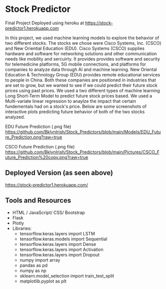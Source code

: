 # Stock Predictor
Final Project Deployed using heroku at https://stock-predictor1.herokuapp.com

In this project, we used machine learning models to explore the behavior of two different stocks. The stocks we chose were Cisco Systems, Inc. (CSCO) and New Oriential Education (EDU). Cisco Systems (CSCO) supplies hardware and software for networking solutions and other communication needs like mobility and sercuirty. It provides provides software and security for telemedicine platforms, 5G mobile connections, and  platforms for companies to analyze data through AI and machine learning. New Oriental Education & Technology Group (EDU) provides remote educational services to people in China. Both these companies are positioned in industries that are set to grow, but we wanted to see if we could predict their future stock prices using past prices. We used a two different types of machine learning Long Short-Term Model to predict future stock prices based. We used a Multi-variate linear regression to anaylze the impact that certain fundementals had on a stock's price. Below are some screenshots of interactive plots predicting future behavior of both of the two stocks analyzed.

EDU Future Prediction (.png file)
https://github.com/BklynIrish/Stock_Predictors/blob/main/Models/EDU_Future_Prediction.png?raw=true

CSCO Future Prediction (.png file)
https://github.com/BklynIrish/Stock_Predictors/blob/main/Pictures/CSCO_Future_Prediction%20copy.png?raw=true

## Deployed Version (as seen above)
https://stock-predictor1.herokuapp.com/

## Tools and Resources
* HTML / JavaScript/ CSS/ Bootstrap
* Flask
* Plotly
* Libraries:
  * tensorflow.keras.layers import LSTM 
  * tensorflow.keras.models import Sequential
  * tensorflow.keras.layers import Dense
  * tensorflow.keras.layers import Activation
  * tensorflow.keras.layers import Dropout
  * numpy import array
  * pandas as pd
  * numpy as np
  * sklearn.model_selection import train_test_split
  * matplotlib.pyplot as plt
